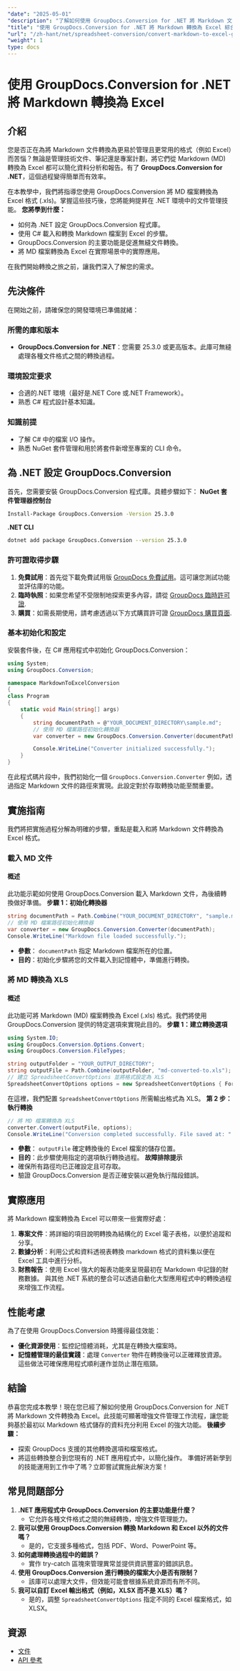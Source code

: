 ```yaml
---
"date": "2025-05-01"
"description": "了解如何使用 GroupDocs.Conversion for .NET 將 Markdown 文件高效率地轉換為 Excel 格式。增強 .NET 環境中的資料分析和報告功能。"
"title": "使用 GroupDocs.Conversion for .NET 將 Markdown 轉換為 Excel 綜合指南"
"url": "/zh-hant/net/spreadsheet-conversion/convert-markdown-to-excel-groupdocs-net/"
"weight": 1
type: docs
---
```

# 使用 GroupDocs.Conversion for .NET 將 Markdown 轉換為 Excel
## 介紹
您是否正在為將 Markdown 文件轉換為更易於管理且更常用的格式（例如 Excel）而苦惱？無論是管理技術文件、筆記還是專案計劃，將它們從 Markdown (MD) 轉換為 Excel 都可以簡化資料分析和報告。有了 **GroupDocs.Conversion for .NET**，這個過程變得簡單而有效率。

在本教學中，我們將指導您使用 GroupDocs.Conversion 將 MD 檔案轉換為 Excel 格式 (.xls)。掌握這些技巧後，您將能夠提昇在 .NET 環境中的文件管理技能。
**您將學到什麼：**
- 如何為 .NET 設定 GroupDocs.Conversion 程式庫。
- 使用 C# 載入和轉換 Markdown 檔案到 Excel 的步驟。
- GroupDocs.Conversion 的主要功能是促進無縫文件轉換。
- 將 MD 檔案轉換為 Excel 在實際場景中的實際應用。

在我們開始轉換之旅之前，讓我們深入了解您的需求。
## 先決條件
在開始之前，請確保您的開發環境已準備就緒：
### 所需的庫和版本
- **GroupDocs.Conversion for .NET**：您需要 25.3.0 或更高版本。此庫可無縫處理各種文件格式之間的轉換過程。
### 環境設定要求
- 合適的.NET 環境（最好是.NET Core 或.NET Framework）。
- 熟悉 C# 程式設計基本知識。
### 知識前提
- 了解 C# 中的檔案 I/O 操作。
- 熟悉 NuGet 套件管理和用於將套件新增至專案的 CLI 命令。
## 為 .NET 設定 GroupDocs.Conversion
首先，您需要安裝 GroupDocs.Conversion 程式庫。具體步驟如下：
**NuGet 套件管理器控制台**
```bash
Install-Package GroupDocs.Conversion -Version 25.3.0
```
**.NET CLI**
```bash
dotnet add package GroupDocs.Conversion --version 25.3.0
```
### 許可證取得步驟
1. **免費試用**：首先從下載免費試用版 [GroupDocs 免費試用](https://releases.groupdocs.com/conversion/net/)。這可讓您測試功能並評估庫的功能。
2. **臨時執照**：如果您希望不受限制地探索更多內容，請從 [GroupDocs 臨時許可證](https://purchase。groupdocs.com/temporary-license/).
3. **購買**：如需長期使用，請考慮透過以下方式購買許可證 [GroupDocs 購買頁面](https://purchase。groupdocs.com/buy).
### 基本初始化和設定
安裝套件後，在 C# 應用程式中初始化 GroupDocs.Conversion：
```csharp
using System;
using GroupDocs.Conversion;

namespace MarkdownToExcelConversion
{
class Program
{
    static void Main(string[] args)
    {
        string documentPath = @"YOUR_DOCUMENT_DIRECTORY\sample.md";
        // 使用 MD 檔案路徑初始化轉換器
        var converter = new GroupDocs.Conversion.Converter(documentPath);

        Console.WriteLine("Converter initialized successfully.");
    }
}
```
在此程式碼片段中，我們初始化一個 `GroupDocs.Conversion.Converter` 例如，透過指定 Markdown 文件的路徑來實現。此設定對於存取轉換功能至關重要。
## 實施指南
我們將把實施過程分解為明確的步驟，重點是載入和將 Markdown 文件轉換為 Excel 格式。
### 載入 MD 文件
#### 概述
此功能示範如何使用 GroupDocs.Conversion 載入 Markdown 文件，為後續轉換做好準備。
**步驟 1：初始化轉換器**
```csharp
string documentPath = Path.Combine("YOUR_DOCUMENT_DIRECTORY", "sample.md");
// 使用 MD 檔案路徑初始化轉換器
var converter = new GroupDocs.Conversion.Converter(documentPath);
Console.WriteLine("Markdown file loaded successfully.");
```
- **參數**： `documentPath` 指定 Markdown 檔案所在的位置。
- **目的**：初始化步驟將您的文件載入到記憶體中，準備進行轉換。
### 將 MD 轉換為 XLS
#### 概述
此功能可將 Markdown (MD) 檔案轉換為 Excel (.xls) 格式。我們將使用 GroupDocs.Conversion 提供的特定選項來實現此目的。
**步驟 1：建立轉換選項**
```csharp
using System.IO;
using GroupDocs.Conversion.Options.Convert;
using GroupDocs.Conversion.FileTypes;

string outputFolder = "YOUR_OUTPUT_DIRECTORY";
string outputFile = Path.Combine(outputFolder, "md-converted-to.xls");
// 建立 SpreadsheetConvertOptions 並將格式設定為 XLS
SpreadsheetConvertOptions options = new SpreadsheetConvertOptions { Format = SpreadsheetFileType.Xls };
```
在這裡，我們配置 `SpreadsheetConvertOptions` 所需輸出格式為 XLS。
**第 2 步：執行轉換**
```csharp
// 將 MD 檔案轉換為 XLS
converter.Convert(outputFile, options);
Console.WriteLine("Conversion completed successfully. File saved at: " + outputFile);
```
- **參數**： `outputFile` 確定轉換後的 Excel 檔案的儲存位置。
- **目的**：此步驟使用指定的選項執行轉換過程。
**故障排除提示**
- 確保所有路徑均已正確設定且可存取。
- 驗證 GroupDocs.Conversion 是否正確安裝以避免執行階段錯誤。
## 實際應用
將 Markdown 檔案轉換為 Excel 可以帶來一些實際好處：
1. **專案文件**：將詳細的項目說明轉換為結構化的 Excel 電子表格，以便於追蹤和分享。
2. **數據分析**：利用公式和資料透視表轉換 markdown 格式的資料集以便在 Excel 工具中進行分析。
3. **財務報告**：使用 Excel 強大的報表功能來呈現最初在 Markdown 中記錄的財務數據。
與其他 .NET 系統的整合可以透過自動化大型應用程式中的轉換過程來增強工作流程。
## 性能考慮
為了在使用 GroupDocs.Conversion 時獲得最佳效能：
- **優化資源使用**：監控記憶體消耗，尤其是在轉換大檔案時。
- **記憶體管理的最佳實踐**：處理 `Converter` 物件在轉換後可以正確釋放資源。
這些做法可確保應用程式順利運作並防止潛在瓶頸。
## 結論
恭喜您完成本教學！現在您已經了解如何使用 GroupDocs.Conversion for .NET 將 Markdown 文件轉換為 Excel。此技能可顯著增強文件管理工作流程，讓您能夠基於最初以 Markdown 格式儲存的資料充分利用 Excel 的強大功能。
**後續步驟：**
- 探索 GroupDocs 支援的其他轉換選項和檔案格式。
- 將這些轉換整合到您現有的 .NET 應用程式中，以簡化操作。
準備好將新學到的技能運用到工作中了嗎？立即嘗試實施此解決方案！
## 常見問題部分
1. **.NET 應用程式中 GroupDocs.Conversion 的主要功能是什麼？**
   - 它允許各種文件格式之間的無縫轉換，增強文件管理能力。
2. **我可以使用 GroupDocs.Conversion 轉換 Markdown 和 Excel 以外的文件嗎？**
   - 是的，它支援多種格式，包括 PDF、Word、PowerPoint 等。
3. **如何處理轉換過程中的錯誤？**
   - 實作 try-catch 區塊來管理異常並提供資訊豐富的錯誤訊息。
4. **使用 GroupDocs.Conversion 進行轉換的檔案大小是否有限制？**
   - 該庫可以處理大文件，但效能可能會根據系統資源而有所不同。
5. **我可以自訂 Excel 輸出格式（例如，XLSX 而不是 XLS）嗎？**
   - 是的，調整 `SpreadsheetConvertOptions` 指定不同的 Excel 檔案格式，如 XLSX。
## 資源
- [文件](https://docs.groupdocs.com/conversion/net/)
- [API 參考](https://reference.groupdocs.com)